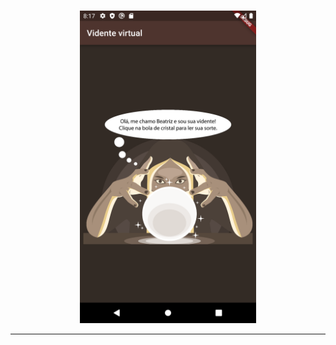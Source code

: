<p align="center">
  <br>
  <img src="https://github.com/HenriqueJRodrigues/vidente_virtual/blob/main/github-screenshots/Screenshot_1638799444.png" height="500">



<hr />
